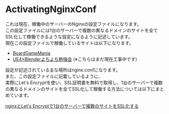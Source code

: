# ActivatingNginxConf
これは現在、稼働中のサーバーのNginxの設定ファイルになります。  
この設定ファイルには1台のサーバーで複数の異なるドメインのサイトを全てSSL化して稼働できるような設定になるように記述しています。  
現在この設定ファイルで稼働しているサイトは以下になります。  

* [BoardGameMania](https://www.boardgame-mania.click)
* [UE4×Blenderよちよち勉強会](https://ue4yochi.net/) (※こちらはまだ現在工事中です)　　

設定が記述されている主な場所はnginx.confになります。  
また、この設定ファイルに記載しているように、  
実際にLet's Encryptを使い、SSL証明書を無料で取得し、1台のサーバーで複数の異なるドメインのサイトを全てSSL化して稼働する方法については以下にまとめています。  　　

[nginxとLet's Encryptで1台のサーバーで複数のサイトをSSL化する](http://qiita.com/taptappun/items/5a87eda053d7181430c9)
